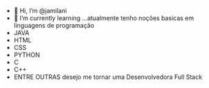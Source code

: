 - 👋 Hi, I’m @jamilani
- 🌱 I’m currently learning ...atualmente tenho  noções basicas em linguagens de programação
- JAVA
- HTML
- CSS
- PYTHON
- C
- C++
- ENTRE OUTRAS desejo me  tornar uma Desenvolvedora Full Stack


<!---
jamilani/jamilani is a ✨ special ✨ repository because its `README.md` (this file) appears on your GitHub profile.
You can click the Preview link to take a look at your changes.
--->
